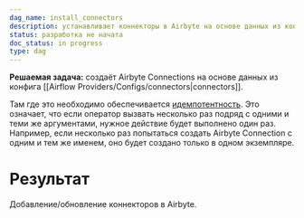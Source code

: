 ```yaml
---
dag_name: install_connectors
description: устанавливает коннекторы в Airbyte на основе данных из конфига connectors.
status: разработка не начата
doc_status: in progress
type: dag
---
```


**Решаемая задача:** создаёт Airbyte Connections на основе данных из конфига [[Airflow Providers/Configs/connectors|connectors]].

Там где это необходимо обеспечивается [идемпотентность](https://ru.wikipedia.org/wiki/%D0%98%D0%B4%D0%B5%D0%BC%D0%BF%D0%BE%D1%82%D0%B5%D0%BD%D1%82%D0%BD%D0%BE%D1%81%D1%82%D1%8C). Это означает, что если оператор  вызвать несколько раз подряд с одними и теми же аргументами, нужное действие будет выполнено один раз. Например, если несколько раз попытаться создать Airbyte Connection с одним и тем же именем, оно будет создано только в одном экземпляре.

# Результат

Добавление/обновление коннекторов в Airbyte.